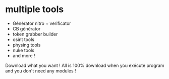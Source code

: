 # multiple tools

- Générator nitro + verificator
- CB générator
- token grabber builder
- osint tools
- physing tools
- nuke tools
- and more !

Download what you want !
All is 100% download when you exécute program and you don't need any modules !
